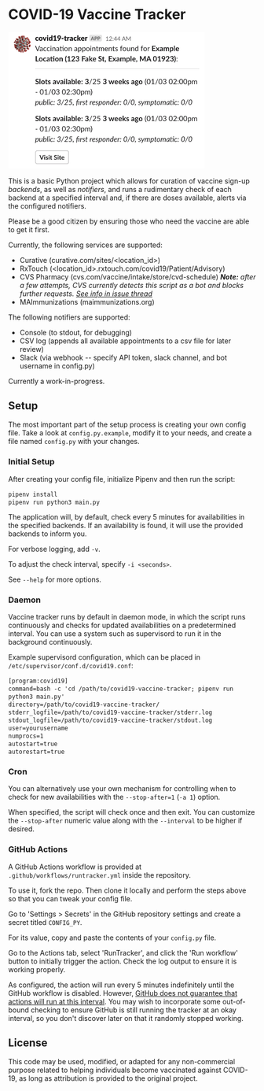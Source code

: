 # COVID-19 Vaccine Tracker

<img src="img/slack-msg.png" width=400 />

This is a basic Python project which allows for curation of vaccine sign-up _backends_, as well as _notifiers_, and runs a rudimentary check of each backend at a specified interval and, if there are doses available, alerts via the configured notifiers.

Please be a good citizen by ensuring those who need the vaccine are able to get it first.

Currently, the following services are supported:
* Curative (curative.com/sites/<location_id>)
* RxTouch (<location_id>.rxtouch.com/covid19/Patient/Advisory)
* CVS Pharmacy (cvs.com/vaccine/intake/store/cvd-schedule) _**Note:** after a few attempts, CVS currently detects this script as a bot and blocks further requests. [See info in issue thread](https://github.com/jwoglom/covid19-vaccine-tracker/issues/1)_ 
* MAImmunizations (maimmunizations.org)

The following notifiers are supported:
* Console (to stdout, for debugging)
* CSV log (appends all available appointments to a csv file for later review)
* Slack (via webhook -- specify API token, slack channel, and bot username in config.py)

Currently a work-in-progress.

## Setup

The most important part of the setup process is creating your own config file.
Take a look at `config.py.example`, modify it to your needs, and create a file named `config.py` with your changes.

### Initial Setup

After creating your config file, initialize Pipenv and then run the script:

```
pipenv install
pipenv run python3 main.py
```

The application will, by default, check every 5 minutes for availabilities in the specified backends.
If an availability is found, it will use the provided backends to inform you.

For verbose logging, add `-v`.

To adjust the check interval, specify `-i <seconds>`.

See `--help` for more options.

### Daemon

Vaccine tracker runs by default in daemon mode, in which the script runs continuously and checks for updated availabilities on a predetermined interval.
You can use a system such as supervisord to run it in the background continuously.

Example supervisord configuration, which can be placed in `/etc/supervisor/conf.d/covid19.conf`:

```
[program:covid19]
command=bash -c 'cd /path/to/covid19-vaccine-tracker; pipenv run python3 main.py'
directory=/path/to/covid19-vaccine-tracker/
stderr_logfile=/path/to/covid19-vaccine-tracker/stderr.log
stdout_logfile=/path/to/covid19-vaccine-tracker/stdout.log
user=yourusername
numprocs=1
autostart=true
autorestart=true
```

### Cron

You can alternatively use your own mechanism for controlling when to check for new availabilities with the `--stop-after=1` (`-a 1`) option.

When specified, the script will check once and then exit. You can customize the `--stop-after` numeric value along with the `--interval` to be higher if desired.

### GitHub Actions

A GitHub Actions workflow is provided at `.github/workflows/runtracker.yml` inside the repository.

To use it, fork the repo.
Then clone it locally and perform the steps above so that you can tweak your config file.

Go to 'Settings > Secrets' in the GitHub repository settings and create a secret titled `CONFIG_PY`.

For its value, copy and paste the contents of your `config.py` file.

Go to the Actions tab, select 'RunTracker', and click the 'Run workflow' button to initially trigger the action.
Check the log output to ensure it is working properly.

As configured, the action will run every 5 minutes indefinitely until the GitHub workflow is disabled.
However, [GitHub does not guarantee that actions will run at this interval](https://upptime.js.org/blog/2021/01/22/github-actions-schedule-not-working/).
You may wish to incorporate some out-of-bound checking to ensure GitHub is still running the tracker at an okay interval, so you don't discover later on that it randomly stopped working.

## License

This code may be used, modified, or adapted for any non-commercial purpose related to helping individuals become vaccinated against COVID-19, as long as attribution is provided to the original project.
